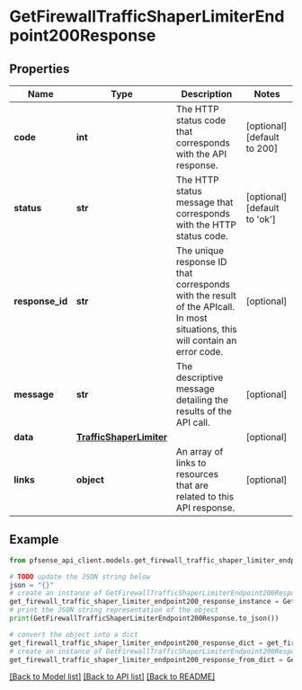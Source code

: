 # GetFirewallTrafficShaperLimiterEndpoint200Response


## Properties

Name | Type | Description | Notes
------------ | ------------- | ------------- | -------------
**code** | **int** | The HTTP status code that corresponds with the API response. | [optional] [default to 200]
**status** | **str** | The HTTP status message that corresponds with the HTTP status code. | [optional] [default to 'ok']
**response_id** | **str** | The unique response ID that corresponds with the result of the APIcall. In most situations, this will contain an error code. | [optional] 
**message** | **str** | The descriptive message detailing the results of the API call. | [optional] 
**data** | [**TrafficShaperLimiter**](TrafficShaperLimiter.md) |  | [optional] 
**links** | **object** | An array of links to resources that are related to this API response. | [optional] 

## Example

```python
from pfsense_api_client.models.get_firewall_traffic_shaper_limiter_endpoint200_response import GetFirewallTrafficShaperLimiterEndpoint200Response

# TODO update the JSON string below
json = "{}"
# create an instance of GetFirewallTrafficShaperLimiterEndpoint200Response from a JSON string
get_firewall_traffic_shaper_limiter_endpoint200_response_instance = GetFirewallTrafficShaperLimiterEndpoint200Response.from_json(json)
# print the JSON string representation of the object
print(GetFirewallTrafficShaperLimiterEndpoint200Response.to_json())

# convert the object into a dict
get_firewall_traffic_shaper_limiter_endpoint200_response_dict = get_firewall_traffic_shaper_limiter_endpoint200_response_instance.to_dict()
# create an instance of GetFirewallTrafficShaperLimiterEndpoint200Response from a dict
get_firewall_traffic_shaper_limiter_endpoint200_response_from_dict = GetFirewallTrafficShaperLimiterEndpoint200Response.from_dict(get_firewall_traffic_shaper_limiter_endpoint200_response_dict)
```
[[Back to Model list]](../README.md#documentation-for-models) [[Back to API list]](../README.md#documentation-for-api-endpoints) [[Back to README]](../README.md)


